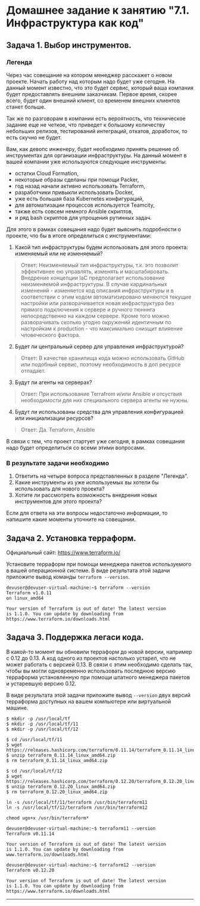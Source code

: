# Домашнее задание к занятию "7.1. Инфраструктура как код"

## Задача 1. Выбор инструментов. 
 
### Легенда
 
Через час совещание на котором менеджер расскажет о новом проекте. Начать работу над которым надо 
будет уже сегодня. 
На данный момент известно, что это будет сервис, который ваша компания будет предоставлять внешним заказчикам.
Первое время, скорее всего, будет один внешний клиент, со временем внешних клиентов станет больше.

Так же по разговорам в компании есть вероятность, что техническое задание еще не четкое, что приведет к большому
количеству небольших релизов, тестирований интеграций, откатов, доработок, то есть скучно не будет.  
   
Вам, как девопс инженеру, будет необходимо принять решение об инструментах для организации инфраструктуры.
На данный момент в вашей компании уже используются следующие инструменты: 
- остатки Сloud Formation, 
- некоторые образы сделаны при помощи Packer,
- год назад начали активно использовать Terraform, 
- разработчики привыкли использовать Docker, 
- уже есть большая база Kubernetes конфигураций, 
- для автоматизации процессов используется Teamcity, 
- также есть совсем немного Ansible скриптов, 
- и ряд bash скриптов для упрощения рутинных задач.  

Для этого в рамках совещания надо будет выяснить подробности о проекте, что бы в итоге определиться с инструментами:

1. Какой тип инфраструктуры будем использовать для этого проекта: изменяемый или не изменяемый?
>Ответ: Неизменяемый тип инфраструктуры, т.к. это позволит эффективнее ею управлять, изменять и масштабировать. 
Внедрение концепции IaC предполагает использование неизменяемой инфраструктуры. В случае кардинальных изменений - изменяется код описания инфраструктуры и в соответствии с этим кодом автоматизировано меняются текущие настройки или разворачивается новая инфраструктура без прямого подключения к сервере и ручного тюнннга непосредственно на каждом сервере. Кроме того можно разворачивать сколько угодно окружений идентичным по настройкам к production - что максимально снизщит влияение чловеческого фактора.

    
2. Будет ли центральный сервер для управления инфраструктурой?
>Ответ: В качестве хранилища кода можно использовать GitHub или подобный сервис, поэтому необходимость в доп ресурсе отпадает. 
3. Будут ли агенты на серверах?
>Ответ: При использование Terrafrom и/или Ansible и отсуствия необходимости для них специального сервера агенты не нужны.
4. Будут ли использованы средства для управления конфигурацией или инициализации ресурсов? 
>Ответ: Да. Terraform, Ansible
 
В связи с тем, что проект стартует уже сегодня, в рамках совещания надо будет определиться со всеми этими вопросами.

### В результате задачи необходимо

1. Ответить на четыре вопроса представленных в разделе "Легенда". 
1. Какие инструменты из уже используемых вы хотели бы использовать для нового проекта? 
1. Хотите ли рассмотреть возможность внедрения новых инструментов для этого проекта? 

Если для ответа на эти вопросы недостаточно информации, то напишите какие моменты уточните на совещании.


## Задача 2. Установка терраформ. 

Официальный сайт: https://www.terraform.io/

Установите терраформ при помощи менеджера пакетов используемого в вашей операционной системе.
В виде результата этой задачи приложите вывод команды `terraform --version`.

```
devuser@devuser-virtual-machine:~$ terraform --version
Terraform v1.0.11
on linux_amd64

Your version of Terraform is out of date! The latest version
is 1.1.0. You can update by downloading from https://www.terraform.io/downloads.html

```

## Задача 3. Поддержка легаси кода. 

В какой-то момент вы обновили терраформ до новой версии, например с 0.12 до 0.13. 
А код одного из проектов настолько устарел, что не может работать с версией 0.13. 
В связи с этим необходимо сделать так, чтобы вы могли одновременно использовать последнюю версию терраформа установленную при помощи
штатного менеджера пакетов и устаревшую версию 0.12. 

В виде результата этой задачи приложите вывод `--version` двух версий терраформа доступных на вашем компьютере 
или виртуальной машине.

```
$ mkdir -p /usr/local/tf
$ mkdir -p /usr/local/tf/11
$ mkdir -p /usr/local/tf/12

$ cd /usr/local/tf/11
$ wget https://releases.hashicorp.com/terraform/0.11.14/terraform_0.11.14_linux_amd64.zip
$ unzip terraform_0.11.14_linux_amd64.zip
$ rm terraform_0.11.14_linux_amd64.zip

$ cd /usr/local/tf/12
$ wget https://releases.hashicorp.com/terraform/0.12.20/terraform_0.12.20_linux_amd64.zip
$ unzip terraform_0.12.20_linux_amd64.zip
$ rm terraform_0.12.20_linux_amd64.zip

ln -s /usr/local/tf/11/terraform /usr/bin/terraform11
ln -s /usr/local/tf/12/terraform /usr/bin/terraform12

chmod ugo+x /usr/bin/terraform*

```

```
devuser@devuser-virtual-machine:~$ terraform11 --version
Terraform v0.11.14

Your version of Terraform is out of date! The latest version
is 1.1.0. You can update by downloading from www.terraform.io/downloads.html

```

```
devuser@devuser-virtual-machine:~$ terraform12 --version
Terraform v0.12.20

Your version of Terraform is out of date! The latest version
is 1.1.0. You can update by downloading from https://www.terraform.io/downloads.html

```
---
